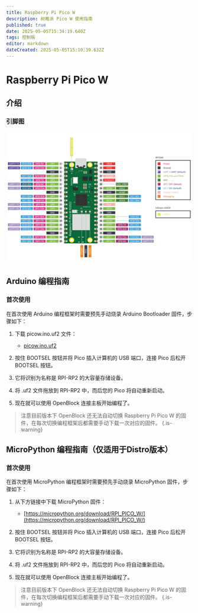 ```yaml
---
title: Raspberry Pi Pico W
description: 树莓派 Pico W 使用指南
published: true
date: 2025-05-05T15:34:19.640Z
tags: 控制板
editor: markdown
dateCreated: 2025-05-05T15:10:39.632Z
---
```


# Raspberry Pi Pico W

## 介绍

### 引脚图

![picow-pinout.png](/general-hardware-guidelines/boards/raspberry-pi-picow/picow-pinout.svg)

## Arduino 编程指南

### 首次使用

在首次使用 Arduino 编程框架时需要预先手动烧录 Arduino Bootloader 固件，步骤如下：

1. 下载 picow.ino.uf2 文件：

	- [picow.ino.uf2](/general-hardware-guidelines/boards/raspberry-pi-picow/picow.ino.uf2)
  
2. 按住 BOOTSEL 按钮并将 Pico 插入计算机的 USB 端口，连接 Pico 后松开 BOOTSEL 按钮。
3. 它将识别为名称是 RPI-RP2 的大容量存储设备。
4. 将 .uf2 文件拖放到 RPI-RP2 中，而后您的 Pico 将自动重新启动。
5. 现在就可以使用 OpenBlock 连接主板开始编程了。

> 注意目前版本下 OpenBlock 还无法自动切换 Raspberry Pi Pico W 的固件，在每次切换编程框架后都需要手动下载一次对应的固件。
{.is-warning}


## MicroPython 编程指南（仅适用于Distro版本）

### 首次使用

在首次使用 MicroPython 编程框架时需要预先手动烧录 MicroPython 固件，步骤如下：

1. 从下方链接中下载 MicroPython 固件：

	- [https://micropython.org/download/RPI_PICO_W/](https://micropython.org/download/RPI_PICO_W/)
  
2. 按住 BOOTSEL 按钮并将 Pico 插入计算机的 USB 端口，连接 Pico 后松开 BOOTSEL 按钮。
3. 它将识别为名称是 RPI-RP2 的大容量存储设备。
4. 将 .uf2 文件拖放到 RPI-RP2 中，而后您的 Pico 将自动重新启动。
5. 现在就可以使用 OpenBlock 连接主板开始编程了。

> 注意目前版本下 OpenBlock 还无法自动切换 Raspberry Pi Pico W 的固件，在每次切换编程框架后都需要手动下载一次对应的固件。
{.is-warning}